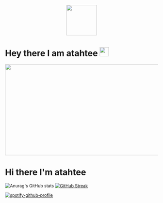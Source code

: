 <div id="header" align="center">
  <img src="https://media.giphy.com/media/M9gbBd9nbDrOTu1Mqx/giphy.gif" width="100"/>
</div>

<div id="count" align="center">
<img src="https://komarev.com/ghpvc/?username=atahtee&style=flat-square&color=blue" alt=""/>
</div>

<h1>
  Hey there I am atahtee
  <img src="https://media.giphy.com/media/hvRJCLFzcasrR4ia7z/giphy.gif" width="30px"/>
</h1>

<div align="center">
  <img src="https://media.giphy.com/media/dWesBcTLavkZuG35MI/giphy.gif" width="600" height="300"/>
</div>

# Hi there I'm atahtee

<img align="left" width="47%"> ![Anurag's GitHub stats](https://github-readme-stats.vercel.app/api?username=atahtee&show_icons=true&theme=radical)
[![GitHub Streak](http://github-readme-streak-stats.herokuapp.com?user=atahtee&theme=dark&background=#171515)](https://git.io/streak-stats)


[![spotify-github-profile](https://spotify-github-profile.vercel.app/api/view?uid=3156gllykhuzmbcga2fm2rv7oe4i&cover_image=true&theme=default)](https://github.com/kittinan/spotify-github-profile)

